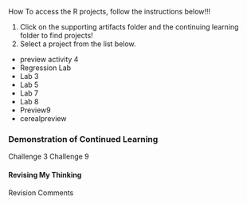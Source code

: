 

How To access the R projects, follow the instructions below!!!
1. Click on the supporting artifacts folder and the continuing learning folder to find projects!
2. Select a project from the list below.
- preview activity 4
- Regression Lab
- Lab 3
- Lab 5
- Lab 7 
- Lab 8
- Preview9
- cerealpreview


### Demonstration of Continued Learning
Challenge 3
Challenge 9

#### Revising My Thinking
Revision Comments



